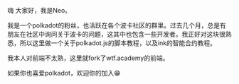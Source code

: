 嗨 大家好，我是Neo。

我是一个polkadot的粉丝，也活跃在各个波卡社区的群里。过去几个月，总是有朋友在社区中询问关于波卡的问题，这其中也包含一些开发者。我正好对这块很熟悉，所以这里做一个关于polkadot.js的脚本教程，以及ink的智能合约教程。

我本人对前端不太熟，这里就fork了wtf.academy的前端。

如果你也喜爱polkadot，欢迎你的加入😁



